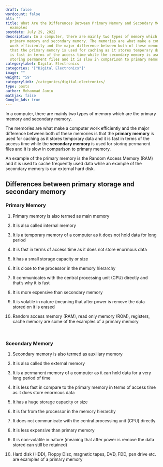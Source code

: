 ```yaml
---
draft: false
wordcount: false
alt: ""
title: What Are the Differences Between Primary Memory and Secondary Memory with
  examples
postdate: July 29, 2022
description: In a computer, there are mainly two types of memory which are the
  primary memory and secondary memory. The memories are what make a computer
  work efficiently and the major difference between both of these memories is
  that the primary memory is used for caching as it stores temporary data and it
  is fast in terms of the access time while the secondary memory is used for
  storing permanent files and it is slow in comparison to primary memory.
categorylabel: Digital Electronics
categories: '["Digital Electronics"]'
image: ""
weight: "59"
categorylink: /categories/digital-electronics/
type: posts
author: Mohammad Jamiu
mathjax: false
Google_Ads: true
---
```


In a computer, there are mainly two types of memory which are the primary memory and secondary memory.

The memories are what make a computer work efficiently and the major difference between both of these memories is that the **primary memory** is used for caching as it stores temporary data and it is fast in terms of the access time while the **secondary memory** is used for storing permanent files and it is slow in comparison to primary memory.

An example of the primary memory is the Random Access Memory (RAM) and it is used to cache frequently used data while an example of the secondary memory is our external hard disk.

## Differences between primary storage and secondary memory

### Primary Memory

1.  Primary memory is also termed as main memory

1.  It is also called internal memory
1.  It is a temporary memory of a computer as it does not hold data for long period
1.  It is fast in terms of access time as it does not store enormous data
1.  It has a small storage capacity or size
1.  It is close to the processor in the memory hierarchy
1.  It communicates with the central processing unit (CPU) directly and that’s why it is fast
1.  It is more expensive than secondary memory
1.  It is volatile in nature (meaning that after power is remove the data stored on it is erased
1.  Random access memory (RAM), read only memory (ROM), registers, cache memory are some of the examples of a primary memory

</br>

### Sceondary Memory

1. Secondary memory is also termed as auxiliary memory

1. It is also called the external memory

1. It is a permanent memory of a computer as it can hold data for a very long period of time

1. It is less fast in compare to the primary memory in terms of access time as it does store enormous data

1. It has a huge storage capacity or size

1. It is far from the processor in the memory hierarchy

1. It does not communicate with the central processing unit (CPU) directly

1. It is less expensive than primary memory

1. It is non-volatile in nature (meaning that after power is remove the data stored can still be retained)

1. Hard disk (HDD), Floppy Disc, magnetic tapes, DVD, FDD, pen drive etc. are examples of a primary memory
